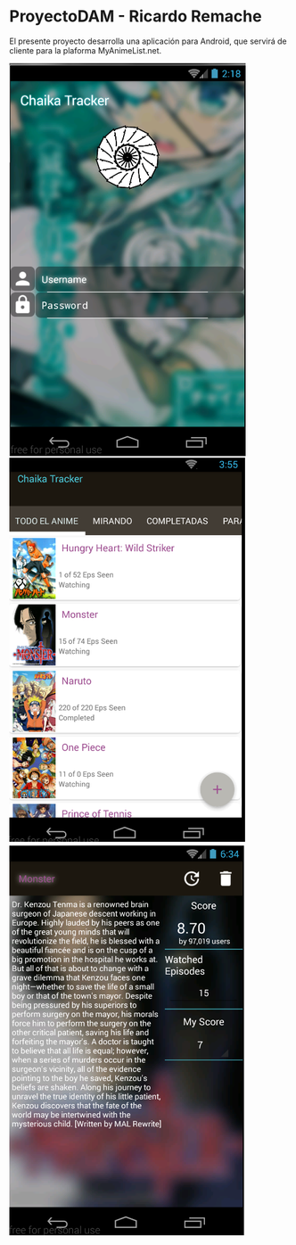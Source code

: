 # ProyectoDAM - Ricardo Remache
 El presente proyecto desarrolla una aplicación para Android, que servirá de cliente para la plaforma MyAnimeList.net.
 
 
![](JavaDoc/p1.png)![](JavaDoc/p2.png)![](JavaDoc/p3.png) 
